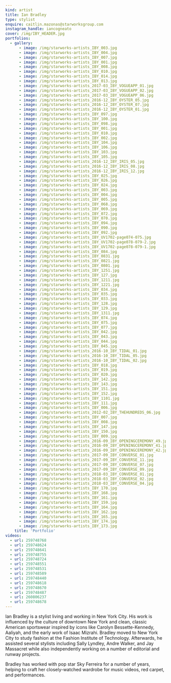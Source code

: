 ```yaml
---
kind: artist
title: Ian Bradley
type: stylist
enquire: caitlin.mazonas@starworksgroup.com
instagram_handle: iancogneato
cover: /img/IBY_HEADER.jpg
portfolios:
  - gallery:
      - image: /img/starworks-artists_IBY_003.jpg
      - image: /img/starworks-artists_IBY_004.jpg
      - image: /img/starworks-artists_IBY_007.jpg
      - image: /img/starworks-artists_IBY_001.jpg
      - image: /img/starworks-artists_IBY_008.jpg
      - image: /img/starworks-artists_IBY_010.jpg
      - image: /img/starworks-artists_IBY_014.jpg
      - image: /img/starworks-artists_IBY_013.jpg
      - image: /img/starworks-artists_2017-03_IBY_VOGUEAPP_01.jpg
      - image: /img/starworks-artists_2017-03_IBY_VOGUEAPP_02.jpg
      - image: /img/starworks-artists_2017-03_IBY_VOGUEAPP_06.jpg
      - image: /img/starworks-artists_2016-12_IBY_OYSTER_05.jpg
      - image: /img/starworks-artists_2016-12_IBY_OYSTER_07.jpg
      - image: /img/starworks-artists_2016-12_IBY_OYSTER_01.jpg
      - image: /img/starworks-artists_IBY_097.jpg
      - image: /img/starworks-artists_IBY_100.jpg
      - image: /img/starworks-artists_IBY_098.jpg
      - image: /img/starworks-artists_IBY_001.jpg
      - image: /img/starworks-artists_IBY_010.jpg
      - image: /img/starworks-artists_IBY_002.jpg
      - image: /img/starworks-artists_IBY_104.jpg
      - image: /img/starworks-artists_IBY_106.jpg
      - image: /img/starworks-artists_IBY_103.jpg
      - image: /img/starworks-artists_IBY_105.jpg
      - image: /img/starworks-artists_2016-12_IBY_IRIS_05.jpg
      - image: /img/starworks-artists_2016-12_IBY_IRIS_08.jpg
      - image: /img/starworks-artists_2016-12_IBY_IRIS_12.jpg
      - image: /img/starworks-artists_IBY_025.jpg
      - image: /img/starworks-artists_IBY_026.jpg
      - image: /img/starworks-artists_IBY_024.jpg
      - image: /img/starworks-artists_IBY_003.jpg
      - image: /img/starworks-artists_IBY_004.jpg
      - image: /img/starworks-artists_IBY_005.jpg
      - image: /img/starworks-artists_IBY_068.jpg
      - image: /img/starworks-artists_IBY_069.jpg
      - image: /img/starworks-artists_IBY_072.jpg
      - image: /img/starworks-artists_IBY_070.jpg
      - image: /img/starworks-artists_IBY_094.jpg
      - image: /img/starworks-artists_IBY_090.jpg
      - image: /img/starworks-artists_IBY_092.jpg
      - image: /img/starworks-artists_IBY_UV1702-page074-075.jpg
      - image: /img/starworks-artists_IBY_UV1702-page078-079-2.jpg
      - image: /img/starworks-artists_IBY_UV1702-page078-079-1.jpg
      - image: /img/starworks-artists_IBY_084.jpg
      - image: /img/starworks-artists_IBY_0831.jpg
      - image: /img/starworks-artists_IBY_0821.jpg
      - image: /img/starworks-artists_IBY_0801.jpg
      - image: /img/starworks-artists_IBY_1251.jpg
      - image: /img/starworks-artists_IBY_127.jpg
      - image: /img/starworks-artists_IBY_1211.jpg
      - image: /img/starworks-artists_IBY_1221.jpg
      - image: /img/starworks-artists_IBY_034.jpg
      - image: /img/starworks-artists_IBY_035.jpg
      - image: /img/starworks-artists_IBY_033.jpg
      - image: /img/starworks-artists_IBY_128.jpg
      - image: /img/starworks-artists_IBY_129.jpg
      - image: /img/starworks-artists_IBY_1311.jpg
      - image: /img/starworks-artists_IBY_074.jpg
      - image: /img/starworks-artists_IBY_075.jpg
      - image: /img/starworks-artists_IBY_077.jpg
      - image: /img/starworks-artists_IBY_042.jpg
      - image: /img/starworks-artists_IBY_043.jpg
      - image: /img/starworks-artists_IBY_044.jpg
      - image: /img/starworks-artists_IBY_045.jpg
      - image: /img/starworks-artists_2016-10_IBY_TIDAL_01.jpg
      - image: /img/starworks-artists_2016-10_IBY_TIDAL_05.jpg
      - image: /img/starworks-artists_2016-10_IBY_TIDAL_02.jpg
      - image: /img/starworks-artists_IBY_018.jpg
      - image: /img/starworks-artists_IBY_019.jpg
      - image: /img/starworks-artists_IBY_020.jpg
      - image: /img/starworks-artists_IBY_142.jpg
      - image: /img/starworks-artists_IBY_143.jpg
      - image: /img/starworks-artists_IBY_151.jpg
      - image: /img/starworks-artists_IBY_152.jpg
      - image: /img/starworks-artists_IBY_1101.jpg
      - image: /img/starworks-artists_IBY_111.jpg
      - image: /img/starworks-artists_IBY_006.jpg
      - image: /img/starworks-artists_2012-02_IBY_THEHUNDREDS_06.jpg
      - image: /img/starworks-artists_IBY_007.jpg
      - image: /img/starworks-artists_IBY_008.jpg
      - image: /img/starworks-artists_IBY_147.jpg
      - image: /img/starworks-artists_IBY_150.jpg
      - image: /img/starworks-artists_IBY_009.jpg
      - image: /img/starworks-artists_2016-09_IBY_OPENINGCEREMONY_49.jpg
      - image: /img/starworks-artists_2016-09_IBY_OPENINGCEREMONY_41.jpg
      - image: /img/starworks-artists_2016-09_IBY_OPENINGCEREMONY_42.jpg
      - image: /img/starworks-artists_2017-09_IBY_CONVERSE_01.jpg
      - image: /img/starworks-artists_2017-09_IBY_CONVERSE_11.jpg
      - image: /img/starworks-artists_2017-09_IBY_CONVERSE_07.jpg
      - image: /img/starworks-artists_2017-09_IBY_CONVERSE_09.jpg
      - image: /img/starworks-artists_2018-03_IBY_CONVERSE_01.jpg
      - image: /img/starworks-artists_2018-03_IBY_CONVERSE_02.jpg
      - image: /img/starworks-artists_2018-03_IBY_CONVERSE_04.jpg
      - image: /img/starworks-artists_IBY_170.jpg
      - image: /img/starworks-artists_IBY_168.jpg
      - image: /img/starworks-artists_IBY_161.jpg
      - image: /img/starworks-artists_IBY_159.jpg
      - image: /img/starworks-artists_IBY_164.jpg
      - image: /img/starworks-artists_IBY_162.jpg
      - image: /img/starworks-artists_IBY_165.jpg
      - image: /img/starworks-artists_IBY_174.jpg
      - image: /img/starworks-artists_IBY_173.jpg
    title: 'Portfolio'
videos:
  - url: 259748768
  - url: 259748624
  - url: 259748641
  - url: 259748755
  - url: 259748724
  - url: 259748551
  - url: 259748531
  - url: 259748589
  - url: 259748440
  - url: 259748618
  - url: 259748670
  - url: 259748487
  - url: 260806237
  - url: 259748678
---
```

Ian Bradley is a stylist living and working in New York City. His work is influenced by the culture of downtown New York and clean, classic American sportswear inspired by icons like Carolyn Bessette-Kennedy, Aaliyah, and the early work of Isaac Mizrahi. Bradley moved to New York City to study fashion at the Fashion Institute of Technology. Afterwards, he assisted several stylists including Sally Lyndley, Andre Walker, and Jay Massacret while also independently working on a number of editorial and runway projects.

Bradley has worked with pop star Sky Ferreira for a number of years, helping to craft her closely-watched wardrobe for music videos, red carpet, and performances.
